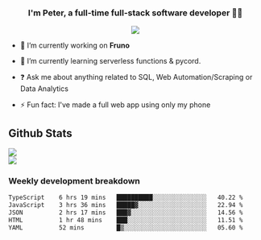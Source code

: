 
### <div align="center">I'm Peter, a full-time full-stack software developer 👨‍💻</div>  
<div align="center">
<a href="https://ko-fi.com/theofficialpeter" target="_blank" style="display: inline-block;">
                <img
                    src="https://img.shields.io/badge/Donate-Ko--fi-F16061.svg?style=flat-square&logo=ko-fi" 
                    align="center"
                />
            </a> 
</div>  

- 🔭 I’m currently working on **Fruno**  
  

- 🌱 I’m currently learning serverless functions & pycord.  
  

- ❓ Ask me about anything related to SQL, Web Automation/Scraping or Data Analytics  
  

- ⚡ Fun fact: I've made a full web app using only my phone  
  



## Github Stats  
![](https://github-readme-stats.vercel.app/api?username=TheOfficialPeter&theme=tokyonight&hide_border=true&include_all_commits=false&count_private=false)<br/>
![](https://github-readme-stats.vercel.app/api/top-langs/?username=TheOfficialPeter&theme=tokyonight&hide_border=true&include_all_commits=false&count_private=false&layout=compact)

<h3>Weekly development breakdown</h3>

<!--START_SECTION:waka-->

```txt
TypeScript    6 hrs 19 mins   ██████████░░░░░░░░░░░░░░░   40.22 %
JavaScript    3 hrs 36 mins   █████▓░░░░░░░░░░░░░░░░░░░   22.94 %
JSON          2 hrs 17 mins   ███▓░░░░░░░░░░░░░░░░░░░░░   14.56 %
HTML          1 hr 48 mins    ███░░░░░░░░░░░░░░░░░░░░░░   11.51 %
YAML          52 mins         █▒░░░░░░░░░░░░░░░░░░░░░░░   05.60 %
```

<!--END_SECTION:waka-->
